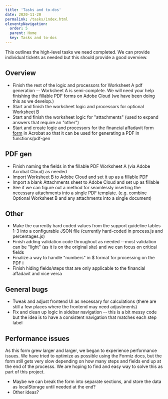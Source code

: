 ```yaml
---
title: 'Tasks and to-dos' 
date: 2020-11-20
permalink: /tasks/index.html
eleventyNavigation:
  order: 5
  parent: Home
  key: Tasks and to-dos 
---
```

This outlines the high-level tasks we need completed. We can provide individual tickets as needed but this should provide a good overview.


## Overview 
* Finish the rest of the logic and processors for Worksheet A pdf generation -- Worksheet A is semi-complete. We will need your help finishing the fillable PDF forms on Adobe Cloud (we have been doing this as we develop.) 
* Start and finish the worksheet logic and processors for optional Worksheet B
* Start and finish the worksheet logic for "attachments" (used to expand answers that require an "other")
* Start and create logic and processors for the financial affadavit form [form](https://dphhs.mt.gov/Portals/85/csed/documents/financialaffidavit.pdf) in Acrobat so that it can be used for generating a PDF in functions/pdf-gen

## PDF gen
* Finish naming the fields in the fillable PDF Worksheet A (via Adobe Acrobat Cloud) as needed
* Import Worksheet B to Adobe Cloud and set it up as a fillable PDF
* Import a blank Attachments sheet to Adobe Cloud and set up as fillable
* See if we can figure out a method for seamlessly inserting the necessary attachments into a single PDF template. (e.g. combine Optional Worksheet B and any attachments into a single document)

## Other
* Make the currently hard coded values from the support guideline tables 1-3 into a configurable JSON file (currently hard-coded in process.js and percentages.js)
* Finish adding validation code throughout as needed --most validation can be "light" (as it is on the original site) and we can focus on critical fields
* Finalize a way to handle "numbers" in $ format for processing on the PDF i
* Finish hiding fields/steps that are only applicable to the financial affadavit and vice versa

## General bugs

* Tweak and adjust frontend UI as necessary for calculations (there are still a few places where the frontend may need adjustments)
* Fix and clean up logic in sidebar navigation -- this is a bit messy code but the idea is to have a consistent navigation that matches each step label

## Performance issues

As this form grew larger and larger, we began to experience performance issues. We have tried to optimize as possible using the Formiz docs, but the form still gets very slow depending on how many steps and fields end up at the end of the processs. We are hoping to find and easy way to solve this as part of this project. 

* Maybe we can break the form into separate sections, and store the data as localStorage until needed at the end? 
* Other ideas? 





